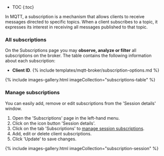 
* TOC
{:toc}

In MQTT, a subscription is a mechanism that allows clients to receive messages directed to specific topics. 
When a client subscribes to a topic, it expresses its interest in receiving all messages published to that topic.

### All subscriptions

On the Subscriptions page you may **observe, analyze or filter** all subscriptions on the broker. 
The table contains the following information about each subscription:
* **Client ID**.
{% include templates/mqtt-broker/subscription-options.md %}

{% include images-gallery.html imageCollection="subscriptions-table" %}

### Manage subscriptions

You can easily add, remove or edit subscriptions from the 'Session details' window.
1. Open the 'Subscriptions' page in the left-hand menu.
2. Click on the icon button 'Session details'.
3. Click on the tab 'Subscriptions' to [manage session subscriptions](/docs/mqtt-broker/user-guide/ui/sessions/#subscriptions).
4. Add, edit or delete client subscriptions.
5. Click 'Update' to save changes.

{% include images-gallery.html imageCollection="subscription-session" %}
